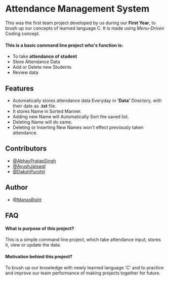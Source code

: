 
# Attendance Management System

This was the first team project developed by us during our **First Year**, to brush up our concepts of learned language C.
It is made using *Menu-Driven* Coding concept.

#### This is a basic command line project who's function is: 
* To take **attendance of student** 
* Store Attendance Data
* Add or Delete new Students
* Review data

##


## Features

- Automatically stores attendance data Everyday in **'Data'** Directory, with their date as **.txt** file.
- It stores Name in Sorted Manner.
- Adding new Name will Automatically Sort the saved list.
- Deleting Name will do same.
- Deleting or Inserting New Names won't effect previously taken attendance.


## Contributors

 - [@AbhayPratapSingh](https://github.com/Abhaypratapsingh0)
 - [@AyushJaiswal](https://github.com/AYUSHJAISWAL220112096)
 - [@DakshPurohit](https://github.com/EzioAuditore12)


## Author

- [@ManasBisht](https://github.com/GreyHatStyle)


## FAQ

#### What is purpose of this project?

This is a simple command line project, which take attendance input, stores it, view or update the data.

#### Motivation behind this project?

To brush up our knowledge with newly learned language 'C' and to practice and improve our team performance of making projects together for future.


